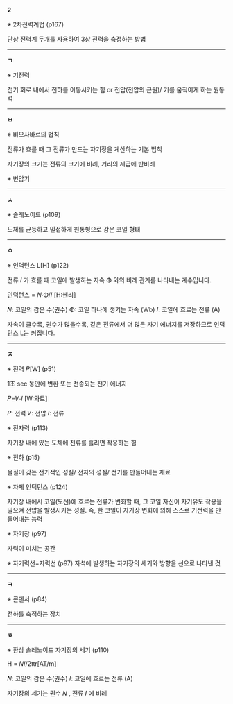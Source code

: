 **2**

※ 2차전력계법 (p167)

단상 전력계 두개를 사용하여 3상 전력을 측정하는 방법
*******************************************************************************

**ㄱ**

※ 기전력  

전기 회로 내에서 전하를 이동시키는 힘 or 전압(전압의 근원)/ 기를 움직이게 하는 원동력
*******************************************************************************

**ㅂ**

※ 비오사바르의 법칙

전류가 흐를 때 그 전류가 만드는 자기장을 계산하는 기본 법칙

자기장의 크기는 전류의 크기에 비례, 거리의 제곱에 반비례

※ 변압기

*******************************************************************************

**ㅅ**

※ 솔레노이드 (p109)

도체를 균등하고 밀접하게 원통형으로 감은 코일 형태

*******************************************************************************

**ㅇ**

※ 인덕턴스 L[H] (p122)

전류 𝐼 가 흐를 때 코일에 발생하는 자속 Φ 와의 비례 관계를 나타내는 계수입니다.

인덕턴스 = 𝑁⋅Φ/𝐼 [H:헨리]

𝑁: 코일의 감은 수(권수)
Φ: 코일 하나에 생기는 자속 (Wb)
𝐼: 코일에 흐르는 전류 (A)

자속이 클수록, 권수가 많을수록, 
같은 전류에서 더 많은 자기 에너지를 저장하므로 인덕턴스 L는 커집니다.

*******************************************************************************

**ㅈ**

※ 전력 𝑃[W] (p51)

1초 sec 동안에 변환 또는 전송되는 전기 에너지

𝑃=𝑉⋅𝐼 [W:와트]

𝑃: 전력
𝑉: 전압
𝐼: 전류


※ 전자력 (p113)


자기장 내에 있는 도체에 전류를 흘리면 작용하는 힘


※ 전하 (p15)


물질이 갖는 전기적인 성질/ 전자의 성질/ 전기를 만들어내는 재료


※ 자체 인덕턴스 (p124)


자기장 내에서 코일(도선)에 흐르는 전류가 변화할 때, 그 코일 자신이 자기유도 작용을
일으켜 전압을 발생시키는 성질.
즉, 한 코일이 자기장 변화에 의해 스스로 기전력을 만들어내는 능력


※ 자기장 (p97)

자력이 미치는 공간

※ 자기력선=자력선 (p97)
자석에 발생하는 자기장의 세기와 방향을 선으로 나타낸 것

*******************************************************************************

**ㅋ**

※ 콘덴서 (p84)

전하를 축적하는 장치

*******************************************************************************

**ㅎ**

※ 환상 솔레노이드 자기장의 세기 (p110)

H = 𝑁𝐼/2πr[AT/m]

𝑁: 코일의 감은 수(권수)
𝐼: 코일에 흐르는 전류 (A)

자기장의 세기는 권수 𝑁 , 전류 𝐼 에 비례
